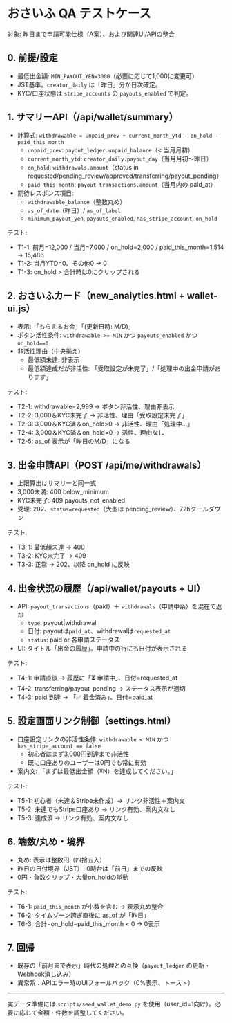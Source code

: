 # おさいふ QA テストケース

対象: 昨日まで申請可能仕様（A案）、および関連UI/APIの整合

## 0. 前提/設定
- 最低出金額: `MIN_PAYOUT_YEN=3000`（必要に応じて1,000に変更可）
- JST基準。`creator_daily` は「昨日」分が日次確定。
- KYC/口座状態は `stripe_accounts` の `payouts_enabled` で判定。

## 1. サマリーAPI（/api/wallet/summary）
- 計算式: `withdrawable = unpaid_prev + current_month_ytd - on_hold - paid_this_month`
  - `unpaid_prev`: `payout_ledger.unpaid_balance`（< 当月月初）
  - `current_month_ytd`: `creator_daily.payout_day`（当月月初〜昨日）
  - `on_hold`: `withdrawals.amount`（status in requested/pending_review/approved/transferring/payout_pending）
  - `paid_this_month`: `payout_transactions.amount`（当月内の paid_at）
- 期待レスポンス項目:
  - `withdrawable_balance`（整数丸め）
  - `as_of_date`（昨日）/ `as_of_label`
  - `minimum_payout_yen`, `payouts_enabled`, `has_stripe_account`, `on_hold`

テスト:
- T1-1: 前月=12,000 / 当月=7,000 / on_hold=2,000 / paid_this_month=1,514 → 15,486
- T1-2: 当月YTD=0、その他0 → 0
- T1-3: on_hold > 合計時は0にクリップされる

## 2. おさいふカード（new_analytics.html + wallet-ui.js）
- 表示: 「もらえるお金」「(更新日時: M/D)」
- ボタン活性条件: `withdrawable >= MIN` かつ `payouts_enabled` かつ `on_hold==0`
- 非活性理由（中央揃え）
  - 最低額未達: 非表示
  - 最低額達成だが非活性: 「受取設定が未完了」/「処理中の出金申請があります」

テスト:
- T2-1: withdrawable=2,999 → ボタン非活性、理由非表示
- T2-2: 3,000＆KYC未完了 → 非活性、理由「受取設定未完了」
- T2-3: 3,000＆KYC済＆on_hold>0 → 非活性、理由「処理中…」
- T2-4: 3,000＆KYC済＆on_hold=0 → 活性、理由なし
- T2-5: as_of 表示が「昨日のM/D」になる

## 3. 出金申請API（POST /api/me/withdrawals）
- 上限算出はサマリーと同一式
- 3,000未満: 400 below_minimum
- KYC未完了: 409 payouts_not_enabled
- 受理: 202、`status=requested`（大型は pending_review）、72hクールダウン

テスト:
- T3-1: 最低額未達 → 400
- T3-2: KYC未完了 → 409
- T3-3: 正常 → 202、以降 on_hold に反映

## 4. 出金状況の履歴（/api/wallet/payouts + UI）
- API: `payout_transactions`（paid）＋ `withdrawals`（申請中系）を混在で返却
  - `type`: payout|withdrawal
  - 日付: payoutは`paid_at`、withdrawalは`requested_at`
  - `status`: paid or 各申請ステータス
- UI: タイトル「出金の履歴」。申請中の行にも日付が表示される

テスト:
- T4-1: 申請直後 → 履歴に「⏳ 申請中」、日付=requested_at
- T4-2: transferring/payout_pending → ステータス表示が適切
- T4-3: paid 到達 → 「✅ 着金済み」、日付=paid_at

## 5. 設定画面リンク制御（settings.html）
- 口座設定リンクの非活性条件: `withdrawable < MIN` かつ `has_stripe_account == false`
  - 初心者はまず3,000円到達まで非活性
  - 既に口座ありのユーザーは0円でも常に有効
- 案内文: 「まずは最低出金額（¥N）を達成してください。」

テスト:
- T5-1: 初心者（未達＆Stripe未作成）→ リンク非活性＋案内文
- T5-2: 未達でもStripe口座あり → リンク有効、案内文なし
- T5-3: 達成済 → リンク有効、案内文なし

## 6. 端数/丸め・境界
- 丸め: 表示は整数円（四捨五入）
- 昨日の日付境界（JST）: 0時台は「前日」までの反映
- 0円・負数クリップ・大量on_holdの挙動

テスト:
- T6-1: `paid_this_month` が小数を含む → 表示丸め整合
- T6-2: タイムゾーン跨ぎ直後に as_of が「昨日」
- T6-3: 合計−on_hold−paid_this_month < 0 → 0表示

## 7. 回帰
- 既存の「前月まで表示」時代の処理との互換（`payout_ledger` の更新・Webhook消し込み）
- 異常系：APIエラー時のUIフォールバック（0%表示、トースト）

---
実データ準備には `scripts/seed_wallet_demo.py` を使用（user_id=1向け）。必要に応じて金額・件数を調整してください。
